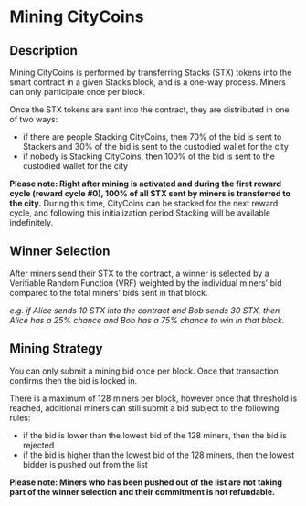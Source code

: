 # Mining CityCoins

## Description

Mining CityCoins is performed by transferring Stacks \(STX\) tokens into the smart contract in a given Stacks block, and is a one-way process. Miners can only participate once per block.

Once the STX tokens are sent into the contract, they are distributed in one of two ways:

* if there are people Stacking CityCoins, then 70% of the bid is sent to Stackers and 30% of the bid is sent to the custodied wallet for the city
* if nobody is Stacking CityCoins, then 100% of the bid is sent to the custodied wallet for the city

‍**Please note: Right after mining is activated and during the first reward cycle \(reward cycle \#0\), 100% of all STX sent by miners is transferred to the city.** During this time, CityCoins can be stacked for the next reward cycle, and following this initialization period Stacking will be available indefinitely.

## **Winner Selection**

After miners send their STX to the contract, a winner is selected by a Verifiable Random Function \(VRF\) weighted by the individual miners' bid compared to the total miners' bids sent in that block.  
  
_e.g. if Alice sends 10 STX into the contract and Bob sends 30 STX, then Alice has a 25% chance and Bob has a 75% chance to win in that block._

## **Mining Strategy**

You can only submit a mining bid once per block. Once that transaction confirms then the bid is locked in.  
  
There is a maximum of 128 miners per block, however once that threshold is reached, additional miners can still submit a bid subject to the following rules:

* if the bid is lower than the lowest bid of the 128 miners, then the bid is rejected
* if the bid is higher than the lowest bid of the 128 miners, then the lowest bidder is pushed out from the list

**Please note: Miners who has been pushed out of the list are not taking part of the winner selection and their commitment is not refundable.**


